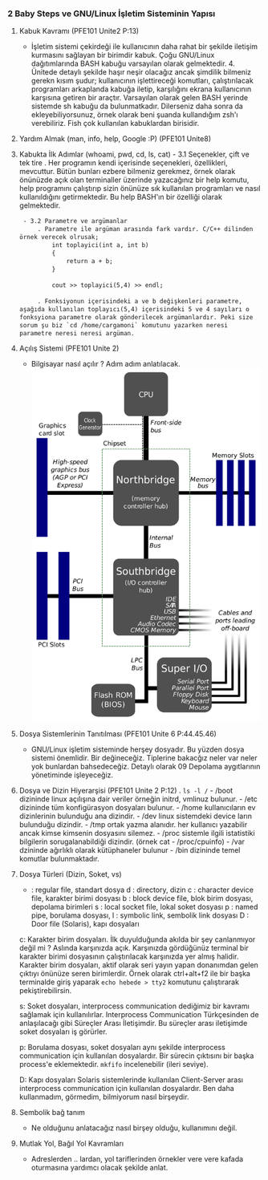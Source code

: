 ### 2 Baby Steps ve GNU/Linux İşletim Sisteminin Yapısı
1. Kabuk Kavramı                                                             (PFE101 Unite2 P:13)
    - İşletim sistemi çekirdeği ile kullanıcının daha rahat bir şekilde iletişim kurmasını sağlayan bir birimdir kabuk. Çoğu GNU/Linux dağıtımlarında BASH kabuğu varsayılan olarak gelmektedir. 4. Ünitede detaylı şekilde haşır neşir olacağız ancak şimdilik bilmeniz gerekn kısım şudur; kullanıcının işlettireceği komutları, çalıştırılacak programları arkaplanda kabuğa iletip, karşılığını ekrana kullanıcının karşısına getiren bir araçtır. Varsayılan olarak gelen BASH yerinde sistemde sh kabuğu da bulunmatkadır. Dilerseniz daha sonra da ekleyebiliyorsunuz, örnek olarak beni şuanda kullandığım zsh'ı verebiliriz. Fish çok kullanılan kabuklardan birisidir. 

2. Yardım Almak (man, info, help, Google :P)                                 (PFE101 Unite8)

3. Kabukta İlk Adımlar (whoami, pwd, cd, ls, cat)
        - 3.1 Seçenekler, çift ve tek tire
            . Her programın kendi içerisinde seçenekleri, özellikleri, mevcuttur. Bütün bunları ezbere bilmeniz gerekmez, örnek olarak önünüzde açık olan terminaller üzerinde yazacağınız bir help komutu, help programını çalıştırıp sizin önünüze sık kullanılan programları ve nasıl kullanıldığını getirmektedir. Bu help BASH'ın bir özelliği olarak gelmektedir.

        - 3.2 Parametre ve argümanlar
            . Parametre ile argüman arasında fark vardır. C/C++ dilinden örnek verecek olrusak;
                int toplayici(int a, int b)
                {
                    return a + b;
                }

                cout >> toplayici(5,4) >> endl;
            
            . Fonksiyonun içerisindeki a ve b değişkenleri parametre, aşağıda kullanılan toplayıcı(5,4) içerisindeki 5 ve 4 sayıları o fonksyiona parametre olarak gönderilecek argümanlardır. Peki size sorum şu biz `cd /home/cargamoni` komutunu yazarken neresi parametre neresi neresi argüman.


4. Açılış Sistemi                                                            (PFE101 Unite 2)
    - Bilgisayar nasıl açılır ? Adım adım anlatılacak.
![picture](resimler/02gnuSys-motherboard.png)

5. Dosya Sistemlerinin Tanıtılması                                           (PFE101 Unite 6 P:44.45.46)
    - GNU/Linux işletim sisteminde herşey dosyadır. Bu yüzden dosya sistemi önemlidir. Bir değineceğiz. Tiplerine bakacğız neler var neler yok bunlardan bahsedeceğiz. Detaylı olarak 09 Depolama aygıtlarının yönetiminde işleyeceğiz.

6. Dosya ve Dizin Hiyerarşisi                                                (PFE101 Unite 2 P:12)
    . `ls -l /`
        - /boot dizininde linux açılışına dair veriler örneğin initrd, vmlinuz bulunur.
        - /etc dizininde tüm konfigürasyon dosyaları bulunur.
        - /home kullanıcıların ev dizinlerinin bulunduğu ana dizindir.
        - /dev linux sistemdeki device ların bulunduğu dizindir.
        - /tmp ortak yazma alanıdır. her kullanıcı yazabilir ancak kimse kimsenin dosyasını silemez.
        - /proc sistemle ilgili istatistiki bilgilerin sorugalanabildiği dizindir. (örnek cat
        - /proc/cpuinfo)
        - /var dzininde ağırlıklı olarak kütüphaneler bulunur
        - /bin dizininde temel komutlar bulunmaktadır.

7. Dosya Türleri (Dizin, Soket, vs)
    - : regular file, standart dosya
    d : directory, dizin
    c : character device file, karakter birimi dosyası
    b : block device file, blok birim dosyası, depolama birimleri
    s : local socket file, lokal soket dosyası
    p : named pipe, borulama dosyası,
    l : symbolic link, sembolik link dosyası
    D : Door file (Solaris), kapı dosyaları
    
    c: Karakter birim dosyaları. İlk duyulduğunda akılda bir şey canlanmıyor değil mi ? Aslında karşınızda açık. Karşınızda gördüğünüz terminal bir karakter birimi dosyasının çalıştırılacak karşınızda yer almış halidir. Karakter birim dosyaları, aktif olarak seri yayın yapan donanımdan gelen çıktıyı önünüze seren birimlerdir. Örnek olarak ctrl+alt+f2 ile bir başka terminalde giriş yaparak `echo hebede > tty2` komutunu çalıştırarak pekiştirebilirsin.

    s: Soket dosyaları, interprocess communication dediğimiz bir kavramı sağlamak için kullanılırlar. Interprocess Communication Türkçesinden de anlaşılacağı gibi Süreçler Arası İletişimdir. Bu süreçler arası iletişimde soket dosyaları iş görürler.

    p: Borulama dosyası, soket dosyaları aynı şekilde interprocess communication için kullanılan dosyalardır. Bir sürecin çıktısını bir başka process'e eklemektedir. `mkfifo` incelenebilir (ileri seviye).

    D: Kapı dosyaları Solaris sistemlerinde kullanılan Client-Server arası interprocess communication için kullanılan dosyalardır. Ben daha kullanmadım, görmedim, bilmiyorum nasıl birşeydir.


8. Sembolik bağ tanım                                                            
    - Ne olduğunu anlatacağız nasıl birşey olduğu, kullanımını değil.

9. Mutlak Yol, Bağıl Yol Kavramları                                          
    - Adreslerden .. lardan, yol tariflerinden örnekler vere vere kafada oturmasına yardımcı olacak şekilde anlat.